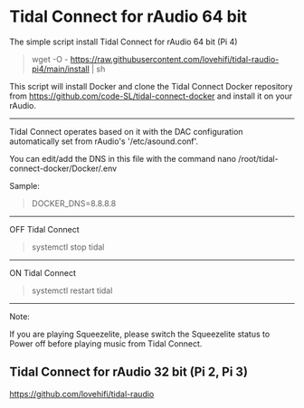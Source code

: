 # Tidal Connect for rAudio 64 bit

The simple script install Tidal Connect for rAudio 64 bit (Pi 4)
>
> wget -O - https://raw.githubusercontent.com/lovehifi/tidal-raudio-pi4/main/install | sh
>
This script will install Docker and clone the Tidal Connect Docker repository from https://github.com/code-SL/tidal-connect-docker and install it on your rAudio.
>
-------------
>
Tidal Connect operates based on it with the DAC configuration automatically set from rAudio's '/etc/asound.conf'.
>

You can edit/add the DNS in this file with the command nano /root/tidal-connect-docker/Docker/.env
>
Sample:
> DOCKER_DNS=8.8.8.8
>
---------------
OFF Tidal Connect
> systemctl stop tidal
>
---------------
ON Tidal Connect
> systemctl restart tidal
>
------------------
Note:
>
If you are playing Squeezelite, please switch the Squeezelite status to Power off before playing music from Tidal Connect.
>
## Tidal Connect for rAudio 32 bit (Pi 2, Pi 3)
>
https://github.com/lovehifi/tidal-raudio
